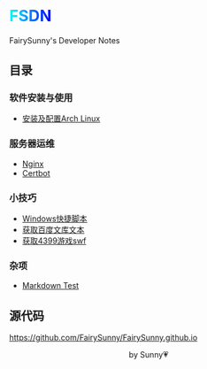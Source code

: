 <h1 style="display: none">FairySunny's Developer Notes</h1>

<h1 id="FSDN" style="margin-top: 0"><span style="background: linear-gradient(to right, cyan, blue); background-clip: text; -webkit-background-clip: text; color: transparent;">FSDN</span></h1>

FairySunny's Developer Notes

## 目录

### 软件安装与使用

- [安装及配置Arch Linux](index.html?software-usage/install-archlinux)

### 服务器运维

- [Nginx](index.html?server-maintenance/nginx)
- [Certbot](index.html?server-maintenance/certbot)

### 小技巧

- [Windows快捷脚本](index.html?tricks/windows-scripts)
- [获取百度文库文本](index.html?tricks/wenkudown)
- [获取4399游戏swf](index.html?tricks/4399swf)

### 杂项

- [Markdown Test](index.html?misc/markdown-test)

## 源代码

https://github.com/FairySunny/FairySunny.github.io

<p style="text-align: center">by Sunny💗</p>
